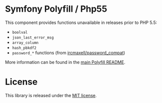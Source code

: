 Symfony Polyfill / Php55
========================

This component provides functions unavailable in releases prior to PHP 5.5:

- `boolval`
- `json_last_error_msg`
- `array_column`
- `hash_pbkdf2`
- `password_*` functions (from [ircmaxell/password_compat](https://github.com/ircmaxell/password_compat))

More information can be found in the 
[main Polyfill README](https://github.com/symfony/polyfill/blob/master/README.md).

License
=======

This library is released under the [MIT license](LICENSE).